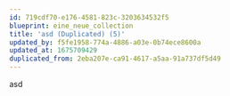```yaml
---
id: 719cdf70-e176-4581-823c-3203634532f5
blueprint: eine_neue_collection
title: 'asd (Duplicated) (5)'
updated_by: f5fe1958-774a-4886-a03e-0b74ece8600a
updated_at: 1675709429
duplicated_from: 2eba207e-ca91-4617-a5aa-91a737df5d49
---
```

asd